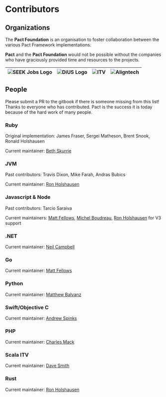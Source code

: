 # Contributors

## Organizations

The **Pact Foundation** is an organisation to foster collaboration between the various Pact Framework implementations.

**Pact** and the **Pact Foundation** would not be possible without the companies who have graciously provided time and resources to the projects.

| ![SEEK Jobs Logo](../.gitbook/assets/seek%20%281%29.jpg) | ![DiUS Logo](../.gitbook/assets/dius.png) | ![ITV](../.gitbook/assets/itv.png) | ![Aligntech](https://www.aligntech.com/img/align-logo.png) |
| :--- | :--- | :--- | :--- |


## People

Please submit a PR to the gitbook if there is someone missing from this list! Thanks to everyone who has contributed. Pact is the success it is today because of the hard work of many people.

### Ruby

Original implementation: James Fraser, Sergei Matheson, Brent Snook, Ronald Holshausen

Current maintainer: [Beth Skurrie](https://github.com/bethesque/)

### JVM

Past contributors: Travis Dixon, Mike Farah, Andras Bubics

Current maintainer: [Ron Holshausen](https://github.com/uglyog)

### Javascript & Node

Past contributors: Tarcio Saraiva

Current maintainers: [Matt Fellows](https://github.com/mefellows), [Michel Boudreau](https://github.com/mboudreau), [Ron Holshausen](https://github.com/uglyog) for V3 support

### .NET

Current maintainer: [Neil Campbell](https://github.com/neilcampbell)

### Go

Current maintainer: [Matt Fellows](https://github.com/mefellows)

### Python

Current maintainer: [Matthew Balvanz](https://github.com/matthewbalvanz-wf)

### Swift/Objective C

Current maintainer: [Andrew Spinks](https://github.com/andrewspinks)

### PHP

Current maintainer: [Charles Mack](https://github.com/mattermack)

### Scala ITV

Current maintainer: [Dave Smith](https://github.com/davesmith00000)

### Rust

Current maintainer: [Ron Holshausen](https://github.com/uglyog)


